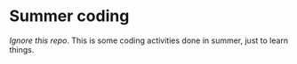 # Summer coding

*Ignore this repo*. This is some coding activities done in summer, just to learn things.
